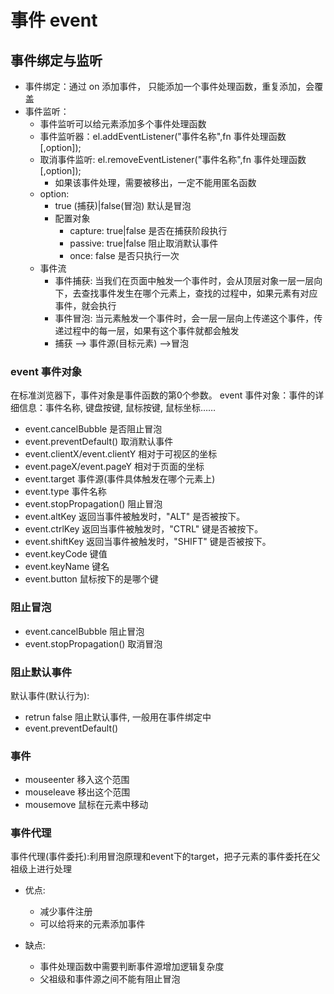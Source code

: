 # 事件 event

## 事件绑定与监听
- 事件绑定：通过 on 添加事件， 只能添加一个事件处理函数，重复添加，会覆盖
- 事件监听：
    - 事件监听可以给元素添加多个事件处理函数
    - 事件监听器：el.addEventListener("事件名称",fn 事件处理函数[,option]);
    - 取消事件监听: el.removeEventListener("事件名称",fn 事件处理函数[,option]);
        - 如果该事件处理，需要被移出，一定不能用匿名函数
    - option:
        - true (捕获)|false(冒泡) 默认是冒泡
        - 配置对象
            - capture: true|false 是否在捕获阶段执行
            - passive: true|false 阻止取消默认事件
            - once: false 是否只执行一次
    - 事件流
        - 事件捕获: 当我们在页面中触发一个事件时，会从顶层对象一层一层向下，去查找事件发生在哪个元素上，查找的过程中，如果元素有对应事件，就会执行
        - 事件冒泡: 当元素触发一个事件时，会一层一层向上传递这个事件，传递过程中的每一层，如果有这个事件就都会触发  
        - 捕获 --> 事件源(目标元素) -->冒泡

### event 事件对象
在标准浏览器下，事件对象是事件函数的第0个参数。
event 事件对象：事件的详细信息：事件名称, 键盘按键, 鼠标按键, 鼠标坐标……

- event.cancelBubble 是否阻止冒泡 
- event.preventDefault() 取消默认事件
- event.clientX/event.clientY 相对于可视区的坐标
- event.pageX/event.pageY 相对于页面的坐标
- event.target 事件源(事件具体触发在哪个元素上)
- event.type 事件名称
- event.stopPropagation() 阻止冒泡
- event.altKey 返回当事件被触发时，"ALT" 是否被按下。
- event.ctrlKey 返回当事件被触发时，"CTRL" 键是否被按下。
- event.shiftKey 返回当事件被触发时，"SHIFT" 键是否被按下。
- event.keyCode 键值
- event.keyName 键名
- event.button  鼠标按下的是哪个键

### 阻止冒泡
- event.cancelBubble 阻止冒泡
- event.stopPropagation() 取消冒泡

### 阻止默认事件
默认事件(默认行为):

- retrun false 阻止默认事件, 一般用在事件绑定中
- event.preventDefault() 
 
### 事件

- mouseenter 移入这个范围
- mouseleave 移出这个范围
- mousemove 鼠标在元素中移动

### 事件代理
事件代理(事件委托):利用冒泡原理和event下的target，把子元素的事件委托在父祖级上进行处理

- 优点:
    - 减少事件注册
    - 可以给将来的元素添加事件

- 缺点:
    - 事件处理函数中需要判断事件源增加逻辑复杂度
    - 父祖级和事件源之间不能有阻止冒泡 
